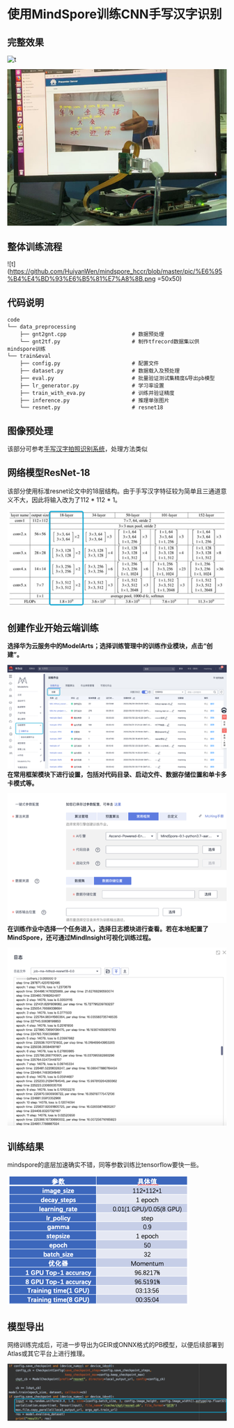 # 使用MindSpore训练CNN手写汉字识别

## 完整效果
![t](https://github.com/HuiyanWen/Atlas200_HCCR/blob/master/tx6or-k8jom.gif)

![t](https://github.com/HuiyanWen/mindspore_hccr/blob/master/pic/hanzi28.jpg)
## 整体训练流程
![t](https://github.com/HuiyanWen/mindspore_hccr/blob/master/pic/%E6%95%B4%E4%BD%93%E6%B5%81%E7%A8%8B.png =50x50)

## 代码说明
```
code
└── data_preprocessing
	├── gnt2gnt.cpp                     # 数据预处理
	└── gnt2tf.py                       # 制作tfrecord数据集以供mindspore训练
└── train&eval
	├── config.py                       # 配置文件
	├── dataset.py                      # 数据载入及预处理
	├── eval.py                         # 批量验证测试集精度&导出pb模型
	├── lr_generator.py                 # 学习率设置
	├── train_with_eva.py               # 训练并验证精度
	├── inference.py              	    # 推理单张图片
	└── resnet.py                       # resnet18
```
## 图像预处理
该部分可参考[手写汉字拍照识别系统](https://www.huaweicloud.com/ascend/apps/applicationDetails/812608665)，处理方法类似
## 网络模型ResNet-18
该部分使用标准resnet论文中的18层结构。由于手写汉字特征较为简单且三通道意义不大，因此将输入改为了112 * 112 * 1。

![t](https://github.com/HuiyanWen/mindspore_hccr/blob/master/pic/resnet.png)
## 创建作业开始云端训练
**选择华为云服务中的ModelArts；选择训练管理中的训练作业模块，点击“创建”。**

![t](https://github.com/HuiyanWen/mindspore_hccr/blob/master/pic/%E5%88%9B%E5%BB%BA%E4%BD%9C%E4%B8%9A%E5%BC%80%E5%A7%8B%E4%BA%91%E7%AB%AF%E8%AE%AD%E7%BB%83.png)
**<br>在常用框架模块下进行设置，包括对代码目录、启动文件、数据存储位置和单卡多卡模式等。**

![t](https://github.com/HuiyanWen/mindspore_hccr/blob/master/pic/%E5%88%9B%E5%BB%BA%E4%BD%9C%E4%B8%9A%E5%BC%80%E5%A7%8B%E4%BA%91%E7%AB%AF%E8%AE%AD%E7%BB%832.png)
**<br>在训练作业中选择一个任务进入，选择日志模块进行查看。若在本地配置了MindSpore，还可通过MindInsight可视化训练过程。**

![t](https://github.com/HuiyanWen/mindspore_hccr/blob/master/pic/%E5%9B%BE%E7%89%87%202.png)
## 训练结果
mindspore的底层加速确实不错，同等参数训练比tensorflow要快一些。

![t](https://github.com/HuiyanWen/mindspore_hccr/blob/master/pic/%E5%9B%BE%E7%89%873.png)
## 模型导出
网络训练完成后，可进一步导出为GEIR或ONNX格式的PB模型，以便后续部署到Atlas或其它平台上进行推理。

![t](https://github.com/HuiyanWen/mindspore_hccr/blob/master/pic/%E5%9B%BE%E7%89%87%204.png)

